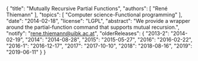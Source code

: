 {
    "title": "Mutually Recursive Partial Functions",
    "authors": [
        "René Thiemann"
    ],
    "topics": [
        "Computer science-Functional programming"
    ],
    "date": "2014-02-18",
    "license": "LGPL",
    "abstract": "We provide a wrapper around the partial-function command that supports mutual recursion.",
    "notify": "rene.thiemann@uibk.ac.at",
    "olderReleases": {
        "2013-2": "2014-02-19",
        "2014": "2014-08-28",
        "2015": "2015-05-27",
        "2016": "2016-02-22",
        "2016-1": "2016-12-17",
        "2017": "2017-10-10",
        "2018": "2018-08-16",
        "2019": "2019-06-11"
    }
}